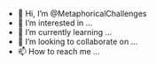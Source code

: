 - 👋 Hi, I’m @MetaphoricalChallenges
- 👀 I’m interested in ...
- 🌱 I’m currently learning ...
- 💞️ I’m looking to collaborate on ...
- 📫 How to reach me ...

<!---
MetaphoricalChallenges/MetaphoricalChallenges is a ✨ special ✨ repository because its `README.md` (this file) appears on your GitHub profile.
You can click the Preview link to take a look at your changes.
--->
